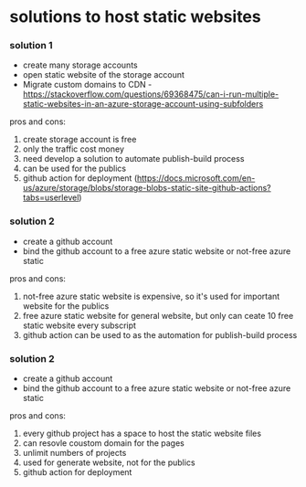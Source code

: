 # solutions to host static websites

### solution 1
- create many storage accounts 
- open static website of the storage account
- Migrate custom domains to CDN - https://stackoverflow.com/questions/69368475/can-i-run-multiple-static-websites-in-an-azure-storage-account-using-subfolders

pros and cons:
1. create storage account is free
2. only the traffic cost money
3. need develop a solution to automate publish-build process
4. can be used for the publics
5. github action for deployment (https://docs.microsoft.com/en-us/azure/storage/blobs/storage-blobs-static-site-github-actions?tabs=userlevel)


### solution 2
- create a github account
- bind the github account to a free azure static website or not-free azure static

pros and cons:
1. not-free azure static website is expensive, so it's used for important website for the publics
2. free azure static website for general website, but only can ceate 10 free static website every subscript
3. github action can be used to as the automation for publish-build process

### solution 2
- create a github account
- bind the github account to a free azure static website or not-free azure static

pros and cons:
1. every github project has a space to host the static website files
2. can resovle coustom domain for the pages
3. unlimit numbers of projects
4. used for generate website, not for the publics
5. github action for deployment
